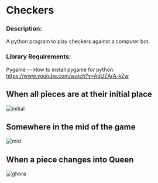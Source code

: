 # Checkers
### Description:
A python program to play checkers against a computer bot.
### Library Requirements:
Pygame -- How to install pygame for python: https://www.youtube.com/watch?v=AdUZArA-kZw

## When all pieces are at their initial place
![initial](https://user-images.githubusercontent.com/77891056/106805928-21e2da80-6689-11eb-83d8-7fd1e52c5d96.PNG)

## Somewhere in the mid of the game
![mid](https://user-images.githubusercontent.com/77891056/106805941-25766180-6689-11eb-9951-68ada8cdb735.PNG)

## When a piece changes into Queen
![ghora](https://user-images.githubusercontent.com/77891056/106805918-1ee7ea00-6689-11eb-980c-4a5a99bb9435.PNG)

